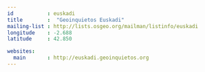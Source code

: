 ```yaml
---
id           : euskadi
title        :  "Geoinquietos Euskadi"
mailing-list : http://lists.osgeo.org/mailman/listinfo/euskadi
longitude    : -2.688
latitude     : 42.850

websites:
  main       : http://euskadi.geoinquietos.org
---
```

